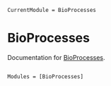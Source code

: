 ```@meta
CurrentModule = BioProcesses
```

# BioProcesses

Documentation for [BioProcesses](https://github.com/dfabianus/BioProcesses.jl).

```@index
```

```@autodocs
Modules = [BioProcesses]
```

